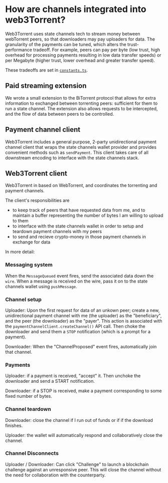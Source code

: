 # How are channels integrated into web3Torrent?

Web3Torrent uses state channels tech to stream money between webTorrent peers, so that downloaders may pay uploaders for data. The granularity of the payments can be tuned, which alters the trust-performance tradeoff. For example, peers can pay per byte (low trust, high overhead for processing payments resulting in low data transfer speeds) or per Megabyte (higher trust, lower overhead and greater transfer speed).

These tradeoffs are set in [`constants.ts`](https://github.com/statechannels/monorepo/blob/master/packages/web3torrent/src/constants.ts).

## Paid streaming extension

We wrote a small extension to the BiTorrent protocol that allows for extra information to exchanged between torrenting peers: sufficient for them to run a state channel. The extension also allows requests to be intercepted, and the flow of data between peers to be controlled.

## Payment channel client

Web3Torrent includes a general purpose, 2-party unidirectional payment channel client that wraps the state channels wallet provider and provides convenient methods such as `sendPayment`. This client takes care of all downstream encoding to interface with the state channels stack.

## Web3Torrent client

Web3Torrent in based on WebTorrent, and coordinates the torrenting and payment channels.

The client's responsibilities are

- to keep track of peers that have requested data from me, and to maintain a buffer representing the number of bytes I am willing to upload to them
- to interface with the state channels wallet in order to setup and teardown payment channels with my peers
- to send and recieve crypto-money in those payment channels in exchange for data

In more detail:

### Messaging system

When the `MessageQueued` event fires, send the associated data down the `wire`. When a message is received on the wire, pass it on to the state channels wallet using `pushMessage`.

### Channel setup

Uploader: Upon the first request for data of an unkown peer; create a new, unidirectional payment channel with me (the uploader) as the "beneficiary", and the peer (the downloader) as the "payer". This action is associated with the `paymentChannelClient.createChannel()` API call. Then choke the downloader and send them a `STOP` notification (which is a prompt for a payment).

Downloader: When the "ChannelProposed" event fires, automatically join that channel.

### Payments

Uploader: if a payment is received, "accept" it. Then unchoke the downloader and send a START notification.

Downloader: if a STOP is received, make a payment corresponding to some fixed number of bytes.

### Channel teardown

Downloader: close the channel if I run out of funds or if if the download finishes.

Uploader: the wallet will automatically respond and collaboratively close the channel.

### Channel Disconnects

Uploader / Downloader: Can click "Challenge" to launch a blockchain challenge against an unresponsive peer. This will close the channel without the need for collaboration with the counterparty.
